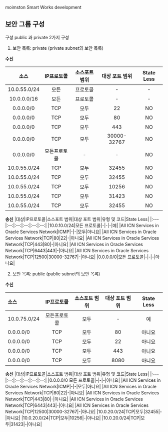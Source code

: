 ﻿moimston Smart Works development


## 보안 그룹 구성

구성 
public 과 private 2가지 구성

1)	보안 목록: private	(private subnet의 보안 목록) 

**수신**

|소스|IP프로토콜|소스포트 범위|대상 포트 범위|State Less|
|:--:|:--:|:--:|:--:|:--:|
|10.0.55.0/24|모든|프로토콜|-|- |YES|
|10.0.0.0/16|모든|프로토콜|-|-|NO|
|0.0.0.0/0|TCP|모두|22|NO|
|0.0.0.0/0|TCP|모두|80|NO|
|0.0.0.0/0|TCP|모두|443|NO|
|0.0.0.0/0|TCP|모두|30000-32767|NO|
|0.0.0.0/0|모든프로토콜|-|-|NO|
|10.0.55.0/24|TCP|모두|32455|NO|
|10.0.55.0/24|TCP|모두|32455|NO|
|10.0.55.0/24|TCP|모두|10256|NO|
|10.0.55.0/24|TCP|모두|31423|NO|
|10.0.55.0/24|TCP|모두|32455|NO|


**송신**
|대상|IP프로토콜|소스포트 범위|대상 포트 범위|유형 및 코드|State Less|
|:---|:--:|:--:|:--:|:--:|:--:|
|10.0.10.0/24|모든 프로토콜|-|-|-|예|
|All ICN Services in Oracle Services Network|ICMP|-|-|모두|아니요|
|All ICN Services in Oracle Services Network|TCP|80|22|-|아니요|
|All ICN Services in Oracle Services Network|TCP|443|80|-|아니요|
|All ICN Services in Oracle Services Network|TCP|6443|443|-|아니요|
|All ICN Services in Oracle Services Network|TCP|12500|30000-32767|-|아니요|
|0.0.0.0/0|모든 프로토콜|-|-|-|아니요|


2)	보안 목록: public		(public subnet의 보안 목록)

**수신**

|소스|IP프로토콜|소스포트 범위|대상 포트 범위|State Less|
|:---|:--:|:--:|:--:|:--:|
|10.0.75.0/24|모든프로토콜|모두|-|예|
|0.0.0.0/0|TCP|모두|80|아니요|
|0.0.0.0/0|TCP|모두|22|아니요|
|0.0.0.0/0|TCP|모두|443|아니요|
|0.0.0.0/0|TCP|모두|8080|아니요|


**송신**
|대상|IP프로토콜|소스포트 범위|대상 포트 범위|유형 및 코드|State Less|
|:---|:--:|:--:|:--:|:--:|:--:|
|0.0.0.0/0	모든 프로토콜|-|-|-|아니요|
|All ICN Services in Oracle Services Network|ICMP|-|-|모두|아니요|
|All ICN Services in Oracle Services Network|TCP|80|22|-|아니요|
|All ICN Services in Oracle Services Network|TCP|443|80|-|아니요|
|All ICN Services in Oracle Services Network|TCP|6443|443|-|아니요|
|All ICN Services in Oracle Services Network|TCP|12500|30000-32767|-|아니요|
|10.0.20.0/24|TCP|모두|32455|-|아니요|
|10.0.20.0/24|TCP|모두|10256|-|아니요|
|10.0.20.0/24|TCP|모두|31423|-|아니요|



